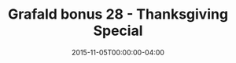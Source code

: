 ---
title: "Grafald bonus 28 - Thanksgiving Special"
type: "image"
date: 2015-11-05T00:00:00-04:00
draft: false
categories: ["Projects"]
image_path: "../img/2015/bonus_28.png"
alt_text: ""
---